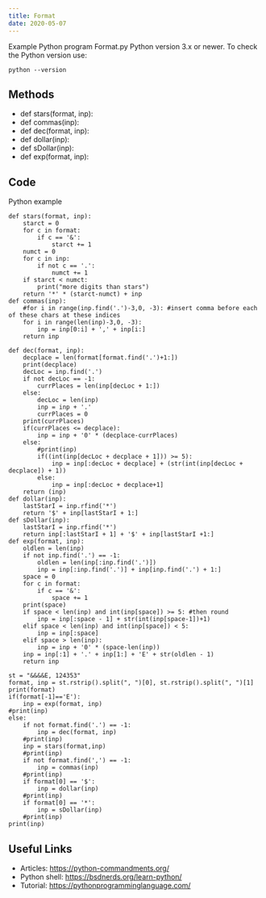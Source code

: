 ```yaml
---
title: Format
date: 2020-05-07
---
```

Example Python program Format.py
Python version 3.x or newer.
To check the Python version use:

    python --version


## Methods

* def stars(format, inp):
* def commas(inp):
* def dec(format, inp):
* def dollar(inp):
* def sDollar(inp):
* def exp(format, inp):

## Code

Python example

    def stars(format, inp):
    	starct = 0
    	for c in format:
    		if c == '&':
    			starct += 1
    	numct = 0
    	for c in inp:
    		if not c == '.':
    			numct += 1
    	if starct < numct:
    		print("more digits than stars")
    	return '*' * (starct-numct) + inp
    def commas(inp):
    	#for i in range(inp.find('.')-3,0, -3): #insert comma before each of these chars at these indices
    	for i in range(len(inp)-3,0, -3):
    		inp = inp[0:i] + ',' + inp[i:]
    	return inp
    
    def dec(format, inp):
    	decplace = len(format[format.find('.')+1:])
    	print(decplace)
    	decLoc = inp.find('.')
    	if not decLoc == -1:
    		currPlaces = len(inp[decLoc + 1:])
    	else:
    		decLoc = len(inp)
    		inp = inp + '.'
    		currPlaces = 0
    	print(currPlaces)
    	if(currPlaces <= decplace):
    		inp = inp + '0' * (decplace-currPlaces)
    	else:
    		#print(inp)
    		if((int(inp[decLoc + decplace + 1])) >= 5):
    			inp = inp[:decLoc + decplace] + (str(int(inp[decLoc + decplace]) + 1))
    		else:
    			inp = inp[:decLoc + decplace+1]
    	return (inp)
    def dollar(inp):
    	lastStarI = inp.rfind('*')
    	return '$' + inp[lastStarI + 1:]
    def sDollar(inp):
    	lastStarI = inp.rfind('*')
    	return inp[:lastStarI + 1] + '$' + inp[lastStarI +1:]
    def exp(format, inp):
    	oldlen = len(inp)
    	if not inp.find('.') == -1:
    		oldlen = len(inp[:inp.find('.')])
    		inp = inp[:inp.find('.')] + inp[inp.find('.') + 1:]
    	space = 0
    	for c in format:
    		if c == '&':
    			space += 1 
    	print(space)
    	if space < len(inp) and int(inp[space]) >= 5: #then round
    		inp = inp[:space - 1] + str(int(inp[space-1])+1)
    	elif space < len(inp) and int(inp[space]) < 5:
    		inp = inp[:space]
    	elif space > len(inp):
    		inp = inp + '0' * (space-len(inp))
    	inp = inp[:1] + '.' + inp[1:] + 'E' + str(oldlen - 1)
    	return inp
    	
    st = "&&&&E, 124353"
    format, inp = st.rstrip().split(", ")[0], st.rstrip().split(", ")[1]
    print(format)
    if(format[-1]=='E'):
    	inp = exp(format, inp)
    #print(inp)
    else:
    	if not format.find('.') == -1:
    		inp = dec(format, inp)
    	#print(inp)
    	inp = stars(format,inp)
    	#print(inp)
    	if not format.find(',') == -1:
    		inp = commas(inp)
    	#print(inp)
    	if format[0] == '$':
    		inp = dollar(inp)
    	#print(inp)
    	if format[0] == '*':
    		inp = sDollar(inp)
    	#print(inp)
    print(inp)

## Useful Links

- Articles: https://python-commandments.org/
- Python shell: https://bsdnerds.org/learn-python/
- Tutorial: https://pythonprogramminglanguage.com/
